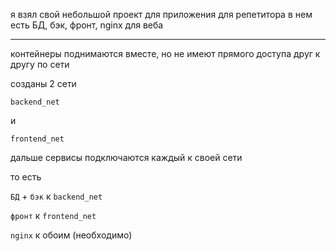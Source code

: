 я взял свой небольшой проект для приложения для репетитора
в нем есть БД, бэк, фронт, nginx для веба

---

контейнеры поднимаются вместе, но не имеют прямого доступа друг к другу по сети

созданы 2 сети

`backend_net` 

и 

`frontend_net`

дальше сервисы подключаются каждый к своей сети

то есть 

`БД` + `бэк` к `backend_net`

`фронт` к `frontend_net`

`nginx` к обоим (необходимо)


